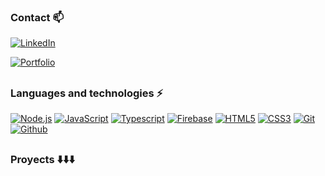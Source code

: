### Contact :mailbox: 
<a href="https://www.linkedin.com/in/alexis-muñoz-739b881b2/" target="_blank"><img alt="LinkedIn" src="https://img.shields.io/badge/linkedin-%230077B5.svg?&style=for-the-badge&logo=linkedin&logoColor=white" /></a>

<a href="https://alexismunoz1.github.io/portfolio/" target="_blank"><img alt="Portfolio" src="https://img.shields.io/badge/⭐ Portfolio-%230077B5.svg?&style=for-the-badge&logo=Portfolio" /></a>

##

### Languages and technologies :zap:
[![Node.js](https://img.shields.io/badge/Node.js--brightgreen.svg?logo=Node.js&logoWidth=20)](https://github.com/alexismunoz1?tab=repositories&q=&type=&language=javascript&language=typescript)
[![JavaScript](https://img.shields.io/badge/JavaScript--yellow.svg?logo=javaScript&logoWidth=20)](https://github.com/alexismunoz1?tab=repositories&q=&type=&language=javascript)
[![Typescript](https://img.shields.io/badge/TypeScript--blue.svg?logo=typescript&logoWidth=20)](https://github.com/alexismunoz1?tab=repositories&q=&type=&language=typescript)
[![Firebase](https://img.shields.io/badge/Firebase--yellow.svg?logo=Firebase&logoWidth=20)](https://github.com/alexismunoz1)
[![HTML5](https://img.shields.io/badge/HTML5--critical.svg?logo=HTML5&logoWidth=20)](https://github.com/alexismunoz1?tab=repositories&q=&type=&language=html) 
[![CSS3](https://img.shields.io/badge/CSS3--informational.svg?logo=CSS3&logoWidth=20)](https://github.com/alexismunoz1?tab=repositories&q=&type=&language=css)
[![Git](https://img.shields.io/badge/Git--critical.svg?logo=git&logoWidth=20)](https://github.com/alexismunoz1)
[![Github](https://img.shields.io/badge/Github--333.svg?logo=github&logoWidth=20)](https://github.com/alexismunoz1)

##
### Proyects :arrow_down::arrow_down::arrow_down:
